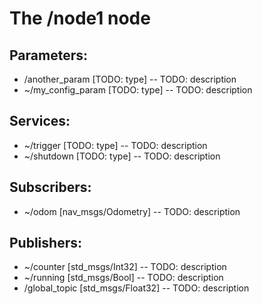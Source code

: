 # The /node1 node

## Parameters:
- /another_param [TODO: type] -- TODO: description
- ~/my_config_param [TODO: type] -- TODO: description

## Services:
- ~/trigger [TODO: type] -- TODO: description
- ~/shutdown [TODO: type] -- TODO: description

## Subscribers:
- ~/odom [nav_msgs/Odometry] -- TODO: description

## Publishers:
- ~/counter [std_msgs/Int32] -- TODO: description
- ~/running [std_msgs/Bool] -- TODO: description
- /global_topic [std_msgs/Float32] -- TODO: description
